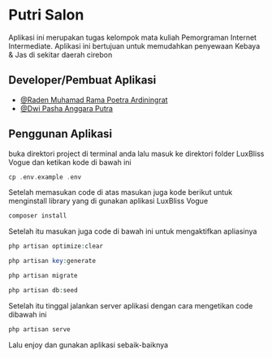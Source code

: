 # Putri Salon

Aplikasi ini merupakan tugas kelompok mata kuliah Pemorgraman Internet Intermediate. Aplikasi ini bertujuan untuk memudahkan penyewaan Kebaya & Jas di sekitar daerah cirebon

## Developer/Pembuat Aplikasi

- [@Raden Muhamad Rama Poetra Ardiningrat](https://www.instagram.com/rramapoetra/)
- [@Dwi Pasha Anggara Putra](https://www.instagram.com/dwi_pasha_/)


## Penggunan Aplikasi

buka direktori project di terminal anda lalu masuk ke direktori folder LuxBliss Vogue dan ketikan kode di bawah ini
```php
cp .env.example .env
```

Setelah memasukan code di atas masukan juga kode berikut untuk menginstall library yang di gunakan aplikasi LuxBliss Vogue
```php
composer install
```

Setelah itu masukan juga code di bawah ini untuk mengaktifkan apliasinya
```php
php artisan optimize:clear
```
```php
php artisan key:generate
```
```php
php artisan migrate
```
```php
php artisan db:seed
```

Setelah itu tinggal jalankan server aplikasi dengan cara mengetikan code dibawah ini
``` php
php artisan serve
```

Lalu enjoy dan gunakan aplikasi sebaik-baiknya
